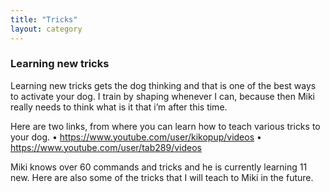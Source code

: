 ```yaml
---
title: "Tricks"
layout: category
---
```


### Learning new tricks

Learning new tricks gets the dog thinking and that is one of the best ways to activate your dog. I train by shaping whenever I can, because then Miki really needs to think what is it that i’m after this time.

Here are two links, from where you can learn how to teach various tricks to your dog.
•	https://www.youtube.com/user/kikopup/videos
•	https://www.youtube.com/user/tab289/videos

Miki knows over 60 commands and tricks and he is currently learning 11 new. Here are also some of the tricks that I will teach to Miki in the future.
